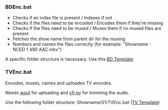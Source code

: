 ### BDEnc.bat ###
- Checks if an index file is present / Indexes if not
- Checks if the files need to be encoded / Encodes them if they're missing
- Checks if the files need to be muxed / Muxes them if no muxed files are present
- Fetches the show name from parent dir for the muxing
- Numbers and names the files correctly (for example: "Showname - NCED 1 480 AAC.mkv")

A specific folder structure is necessary. Use this [BD Template](https://db.tt/295TS1NH).

### TVEnc.bat ###
Encodes, muxes, names and uploades TV encodes. 

Needs [wput](http://wput.sourceforge.net/) for uploading and [vfr.py](https://github.com/wiiaboo/vfr/releases) for trimming the audio.

Use the following folder structure: Showname/01/TVEnc.bat ([TV Template](https://db.tt/KL9PKl0t))

